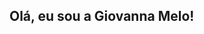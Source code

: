 ## Olá, eu sou a Giovanna Melo!

<div>
  <a href = "https://github.com/gimelow">
    <a href="https://github-readme-stats.vercel.app/api/top-langs/?username=gimelow"
</div>
